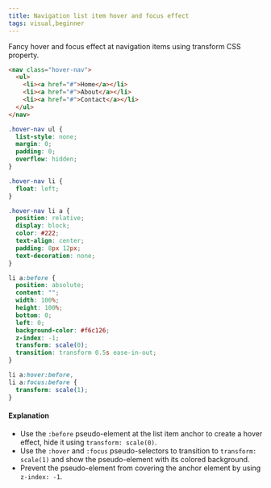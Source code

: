 ```yaml
---
title: Navigation list item hover and focus effect
tags: visual,beginner
---
```


Fancy hover and focus effect at navigation items using transform CSS property.

```html
<nav class="hover-nav">
  <ul>
    <li><a href="#">Home</a></li>
    <li><a href="#">About</a></li>
    <li><a href="#">Contact</a></li>
  </ul>
</nav>
```

```css
.hover-nav ul {
  list-style: none;
  margin: 0;
  padding: 0;
  overflow: hidden;
}

.hover-nav li {
  float: left;
}

.hover-nav li a {
  position: relative;
  display: block;
  color: #222;
  text-align: center;
  padding: 8px 12px;
  text-decoration: none;
}

li a:before {
  position: absolute;
  content: "";
  width: 100%;
  height: 100%;
  bottom: 0;
  left: 0;
  background-color: #f6c126;
  z-index: -1;
  transform: scale(0);
  transition: transform 0.5s ease-in-out;
}

li a:hover:before,
li a:focus:before {
  transform: scale(1);
}
```

#### Explanation

- Use the `:before` pseudo-element at the list item anchor to create a hover effect, hide it using `transform: scale(0)`.
- Use the `:hover` and `:focus` pseudo-selectors to transition to `transform: scale(1)` and show the pseudo-element with its colored background.
- Prevent the pseudo-element from covering the anchor element by using `z-index: -1`.
